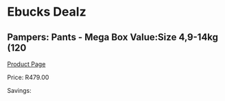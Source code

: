 
# Ebucks Dealz
## Pampers: Pants - Mega Box Value:Size 4,9-14kg (120
[Product Page](https://www.ebucks.com/web/shop/productSelected.do?prodId=1224868795&catId=1186088243)

Price: R479.00

Savings: 


	